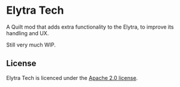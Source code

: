 # Elytra Tech

A Quilt mod that adds extra functionality to the Elytra, to improve its handling and UX.

Still very much WIP.

## License

Elytra Tech is licenced under the [Apache 2.0 license](./LICENSE).
